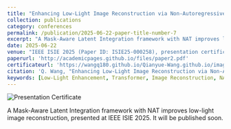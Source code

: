 ```yaml
---
title: "Enhancing Low-Light Image Reconstruction via Non-Autoregressive Transformers: A Mask-Aware Latent Integration Framework"
collection: publications
category: conferences
permalink: /publication/2025-06-22-paper-title-number-7
excerpt: "A Mask-Aware Latent Integration framework with NAT improves low-light image reconstruction, presented at IEEE ISIE 2025.It will be published soon"
date: 2025-06-22 
venue: "IEEE ISIE 2025 (Paper ID: ISIE25-000258), presentation certificate and talk attached below"
paperurl: 'http://academicpages.github.io/files/paper2.pdf'
certificateurl: 'https://wangq180.github.io/Qianyue-Wang.github.io/images/isie2025_certificate.png'
citation: 'Q. Wang, "Enhancing Low-Light Image Reconstruction via Non-Autoregressive Transformers," in IEEE ISIE 2025, accepted, to appear.'
keywords: [Low-Light Enhancement, Transformer, Image Reconstruction, NAT, GLARE]
---
```


![Presentation Certificate](https://wangq180.github.io/Qianyue-Wang.github.io/images/isie2025_certificate.png)


A Mask-Aware Latent Integration framework with NAT improves low-light image reconstruction, presented at IEEE ISIE 2025. It will be published soon.

